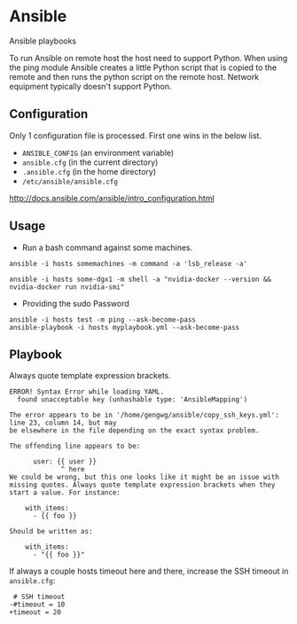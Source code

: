 # Ansible

Ansible playbooks

To run Ansible on remote host the host need to support Python.
When using the ping module Ansible creates a little Python script that
is copied to the remote and then runs the python script on the remote
host. Network equipment typically doesn't support Python.

## Configuration

Only 1 configuration file is processed. First one wins in the below list. 


* `ANSIBLE_CONFIG` (an environment variable)
* `ansible.cfg` (in the current directory)
* `.ansible.cfg` (in the home directory)
* `/etc/ansible/ansible.cfg`

http://docs.ansible.com/ansible/intro_configuration.html

## Usage

* Run a bash command against some machines.

```
ansible -i hosts somemachines -m command -a 'lsb_release -a'

ansible -i hosts some-dgx1 -m shell -a "nvidia-docker --version && nvidia-docker run nvidia-smi"
```

* Providing the sudo Password

```
ansible -i hosts test -m ping --ask-become-pass
ansible-playbook -i hosts myplaybook.yml --ask-become-pass
```
## Playbook

Always quote template expression brackets.

```
ERROR! Syntax Error while loading YAML.
  found unacceptable key (unhashable type: 'AnsibleMapping')

The error appears to be in '/home/gengwg/ansible/copy_ssh_keys.yml': line 23, column 14, but may
be elsewhere in the file depending on the exact syntax problem.

The offending line appears to be:

      user: {{ user }}
             ^ here
We could be wrong, but this one looks like it might be an issue with
missing quotes. Always quote template expression brackets when they
start a value. For instance:

    with_items:
      - {{ foo }}

Should be written as:

    with_items:
      - "{{ foo }}"
```

If always a couple hosts timeout here and there, increase the SSH timeout in `ansible.cfg`:

```
 # SSH timeout
-#timeout = 10
+timeout = 20
```
